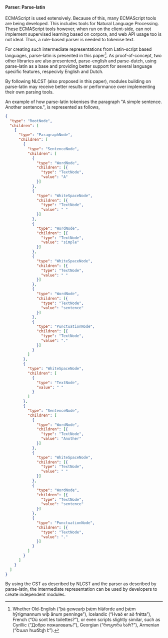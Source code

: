 #### Parser: Parse-latin

ECMAScript is used extensively. Because of this, many ECMAScript tools are being developed. This includes tools for Natural Language Processing. These ECMAScript tools however, when run on the client-side, can not implement supervised learning based on corpora, and web API usage too is not ideal. Thus, a rule-based parser is needed to tokenise text.

For creating such intermediate representations from Latin-script based languages, parse-latin is presented in this paper[^1]. As proof-of-concept, two other libraries are also presentend, parse-english and parse-dutch, using parse-latin as a base and providing better support for several language specific features, respecivly English and Dutch.

By following NLCST (also proposed in this paper), modules building on parse-latin may receive better results or performance over implementing their own parsing tools.

An example of how parse-latin tokenises the paragraph "A simple sentence. Another sentence.", is represented as follows,

```json
{
  "type": "RootNode",
  "children": [
    {
      "type": "ParagraphNode",
      "children": [
        {
          "type": "SentenceNode",
          "children": [
            {
              "type": "WordNode",
              "children": [{
                "type": "TextNode",
                "value": "A"
              }]
            },
            {
              "type": "WhiteSpaceNode",
              "children": [{
                "type": "TextNode",
                "value": " "
              }]
            },
            {
              "type": "WordNode",
              "children": [{
                "type": "TextNode",
                "value": "simple"
              }]
            },
            {
              "type": "WhiteSpaceNode",
              "children": [{
                "type": "TextNode",
                "value": " "
              }]
            },
            {
              "type": "WordNode",
              "children": [{
                "type": "TextNode",
                "value": "sentence"
              }]
            },
            {
              "type": "PunctuationNode",
              "children": [{
                "type": "TextNode",
                "value": "."
              }]
            }
          ]
        },
        {
          "type": "WhiteSpaceNode",
          "children": [
            {
              "type": "TextNode",
              "value": " "
            }
          ]
        },
        {
          "type": "SentenceNode",
          "children": [
            {
              "type": "WordNode",
              "children": [{
                "type": "TextNode",
                "value": "Another"
              }]
            },
            {
              "type": "WhiteSpaceNode",
              "children": [{
                "type": "TextNode",
                "value": " "
              }]
            },
            {
              "type": "WordNode",
              "children": [{
                "type": "TextNode",
                "value": "sentence"
              }]
            },
            {
              "type": "PunctuationNode",
              "children": [{
                "type": "TextNode",
                "value": "."
              }]
            }
          ]
        }
      ]
    }
  ]
}
```

By using the CST as described by NLCST and the parser as described by parse-latin, the intermediate representation can be used by developers to create independent modules.

[^1]: Whether Old-English (“þā gewearþ þǣm hlāforde and þǣm hȳrigmannum wiþ ānum penninge”), Icelandic (“Hvað er að frétta”), French (“Où sont les toilettes?”), or even scripts slightly similar, such as Cyrillic (“Добро пожаловать!”), Georgian (“როგორა ხარ?”), Armenian (“Շատ հաճելի է”).

